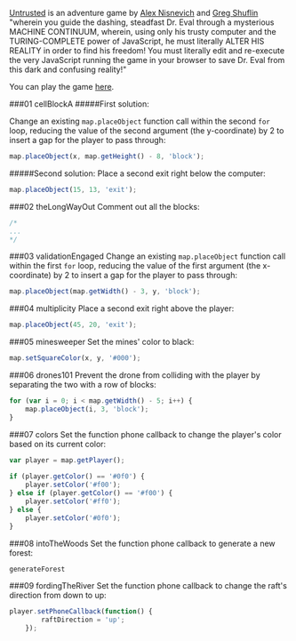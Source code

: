 <a href="https://github.com/AlexNisnevich/untrusted" target="_blank">Untrusted</a> is an adventure game by <a href="http://alex.nisnevich.com/" target="_blank">Alex Nisnevich</a> and <a href="https://github.com/neuenak/" target="_blank">Greg Shuflin</a> "wherein you guide the dashing, steadfast Dr. Eval through a mysterious MACHINE CONTINUUM, wherein, using only his trusty computer and the TURING-COMPLETE power of JavaScript, he must literally ALTER HIS REALITY in order to find his freedom! You must literally edit and re-execute the very JavaScript running the game in your browser to save Dr. Eval from this dark and confusing reality!" 

You can play the game <a href="http://alexnisnevich.github.io/untrusted/" target="_blank">here</a>. 

###01 cellBlockA
#####First solution:

Change an existing `map.placeObject` function call within the second `for` loop, reducing the value of the second argument (the y-coordinate) by 2 to insert a gap for the player to pass through:

```javascript
map.placeObject(x, map.getHeight() - 8, 'block');
```

#####Second solution:
Place a second exit right below the computer:
```javascript
map.placeObject(15, 13, 'exit');
```

###02 theLongWayOut
Comment out all the blocks:

```javascript
/*
...
*/
```

###03 validationEngaged
Change an existing `map.placeObject` function call within the first `for` loop, reducing the value of the first argument (the x-coordinate) by 2 to insert a gap for the player to pass through: 

```javascript
map.placeObject(map.getWidth() - 3, y, 'block');
```

###04 multiplicity
Place a second exit right above the player:

```javascript
map.placeObject(45, 20, 'exit');
```

###05 minesweeper
Set the mines' color to black:

```javascript
map.setSquareColor(x, y, '#000');
```

###06 drones101
Prevent the drone from colliding with the player by separating the two with a row of blocks: 

```javascript
for (var i = 0; i < map.getWidth() - 5; i++) {
    map.placeObject(i, 3, 'block');
}
```

###07 colors
Set the function phone callback to change the player's color based on its current color:

```javascript
var player = map.getPlayer();
    
if (player.getColor() == '#0f0') {
	player.setColor('#f00');
} else if (player.getColor() == '#f00') {
	player.setColor('#ff0');
} else {
	player.setColor('#0f0');
}
```

###08 intoTheWoods
Set the function phone callback to generate a new forest:

```javascript
generateForest
```

###09 fordingTheRiver
Set the function phone callback to change the raft's direction from down to up:

```javascript
player.setPhoneCallback(function() {
    	raftDirection = 'up';
    });


